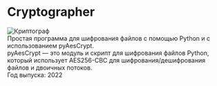 # Cryptographer
![Криптограф](https://user-images.githubusercontent.com/103204349/181079742-96b5768b-02bd-4b62-9fa0-1fb8f38d78c7.PNG) <br />
Простая программа для шифрования файлов с помощью Python и с использованием pyAesCrypt.<br />
pyAesCrypt — это модуль и скрипт для шифрования файлов Python, который использует AES256-CBC для шифрования/дешифрования файлов и двоичных потоков.<br />
Год выпуска: 2022<br />
